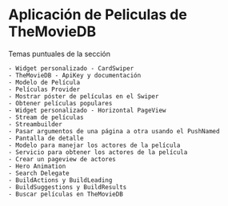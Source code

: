 # Aplicación de Peliculas de TheMovieDB

Temas puntuales de la sección

    - Widget personalizado - CardSwiper
    - TheMovieDB - ApiKey y documentación
    - Modelo de Película
    - Películas Provider
    - Mostrar póster de películas en el Swiper
    - Obtener películas populares
    - Widget personalizado - Horizontal PageView
    - Stream de películas
    - Streambuilder
    - Pasar argumentos de una página a otra usando el PushNamed
    - Pantalla de detalle
    - Modelo para manejar los actores de la película
    - Servicio para obtener los actores de la película
    - Crear un pageview de actores
    - Hero Animation
    - Search Delegate
    - BuildActions y BuildLeading
    - BuildSuggestions y BuildResults
    - Buscar películas en TheMovieDB